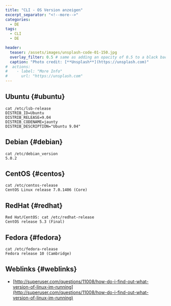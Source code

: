 ```yaml
---
title: "CLI - OS Version anzeigen"
excerpt_separator: "<!--more-->"
categories:
  - DE
tags:
  - CLI
  - DE

header:
  teaser: /assets/images/unsplash-code-01-150.jpg
  overlay_filter: 0.5 # same as adding an opacity of 0.5 to a black background
  caption: "Photo credit: [**Unsplash**](https://unsplash.com)"
#  actions:
#    - label: "More Info"
#      url: "https://unsplash.com"
---
```



## Ubuntu {#ubuntu}

```
cat /etc/lsb-release
DISTRIB_ID=Ubuntu
DISTRIB_RELEASE=9.04
DISTRIB_CODENAME=jaunty
DISTRIB_DESCRIPTION="Ubuntu 9.04"
```

## Debian {#debian}

```
cat /etc/debian_version
5.0.2
```

## CentOS {#centos}

```
cat /etc/centos-release
CentOS Linux release 7.0.1406 (Core)
```

## RedHat {#redhat}

```
Red Hat/CentOS: cat /etc/redhat-release
CentOS release 5.3 (Final)
```

## Fedora {#fedora}

```
cat /etc/fedora-release
Fedora release 10 (Cambridge)
```

## Weblinks {#weblinks}

* [http://superuser.com/questions/11008/how-do-i-find-out-what-version-of-linux-im-running](http://superuser.com/questions/11008/how-do-i-find-out-what-version-of-linux-im-running)



